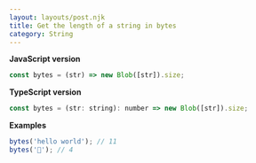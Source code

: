 ```yaml
---
layout: layouts/post.njk
title: Get the length of a string in bytes
category: String
---
```


**JavaScript version**

```js
const bytes = (str) => new Blob([str]).size;
```

**TypeScript version**

```js
const bytes = (str: string): number => new Blob([str]).size;
```

**Examples**

```js
bytes('hello world'); // 11
bytes('🎉'); // 4
```
